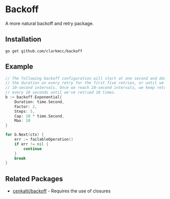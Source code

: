 # Backoff
A more natural backoff and retry package.

## Installation
    go get github.com/clarkmcc/backoff

## Example
```go
// The following backoff configuration will start at one second and double
// the duration on every retry for the first five retries, or until we reach
// 10-second intervals. Once we reach 10-second intervals, we keep retrying
// every 10 seconds until we've retried 10 times.
b := backoff.Exponential{
    Duration: time.Second,
    Factor: 2,
    Steps: 5,
    Cap: 10 * time.Second,
    Max: 10
}

for b.Next(ctx) {
    err := failableOperation()
    if err != nil {
        continue
    }
    break
}
```

## Related Packages
* [cenkalti/backoff](https://pkg.go.dev/github.com/cenkalti/backoff/v4#example-Retry) - Requires the use of closures